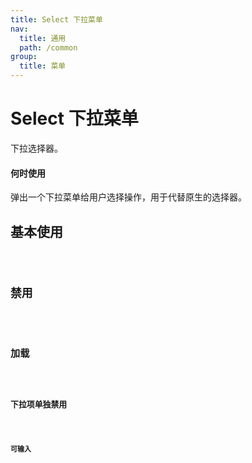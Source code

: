 ```yaml
---
title: Select 下拉菜单
nav:
  title: 通用
  path: /common
group:
  title: 菜单
---
```


# Select 下拉菜单

下拉选择器。

#### 何时使用

弹出一个下拉菜单给用户选择操作，用于代替原生的选择器。

## 基本使用

<code src="./demos/index1.tsx" />

## 禁用

<code src="./demos/index2.tsx" />

## 加载

<code src="./demos/index3.tsx" />

## 下拉项单独禁用

<code src="./demos/index4.tsx" />

## 可输入

<code src="./demos/index5.tsx" />

<API></API>
